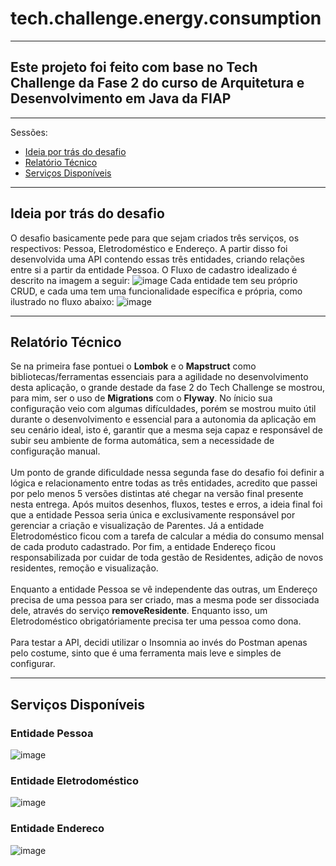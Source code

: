 # tech.challenge.energy.consumption

---
## Este projeto foi feito com base no Tech Challenge da Fase 2 do curso de Arquitetura e Desenvolvimento em Java da FIAP


---
Sessões:
- [Ideia por trás do desafio](#ideia-por-trás-do-desafio)
- [Relatório Técnico](#relatório-técnico)
- [Serviços Disponíveis](#serviços-disponíveis)


---
## Ideia por trás do desafio

O desafio basicamente pede para que sejam criados três serviços, os respectivos: Pessoa, Eletrodoméstico e Endereço.
A partir disso foi desenvolvida uma API contendo essas três entidades, criando relações entre si a partir da entidade Pessoa.
O Fluxo de cadastro idealizado é descrito na imagem a seguir:
![image](https://github.com/henriquemt13/tech.challenge.energy.consumption.api/assets/47531611/5a2de5e6-0080-45c0-af41-e52fe5047ff8)
Cada entidade tem seu próprio CRUD, e cada uma tem uma funcionalidade específica e própria, como ilustrado no fluxo abaixo:
![image](https://github.com/henriquemt13/tech.challenge.energy.consumption.api/assets/47531611/c3fa2140-178c-41f1-abda-e685cd43732d)




---
## Relatório Técnico

Se na primeira fase pontuei o **Lombok** e o **Mapstruct** como bibliotecas/ferramentas essenciais para a agilidade no desenvolvimento desta aplicação, o grande destade da fase 2 do Tech Challenge se mostrou, para mim, ser o uso de **Migrations** com o **Flyway**.
No ínicio sua configuração veio com algumas difículdades, porém se mostrou muito útil durante o desenvolvimento e essencial para a autonomia da aplicação em seu cenário ideal, isto é, garantir que a mesma seja capaz e responsável de subir seu ambiente de
forma automática, sem a necessidade de configuração manual.
<br>
<br>
Um ponto de grande dificuldade nessa segunda fase do desafio foi definir a lógica e relacionamento entre todas as três entidades, acredito que passei por pelo menos 5 versões distintas até chegar na versão final presente nesta entrega. Após muitos desenhos, fluxos,
testes e erros, a ideia final foi que a entidade Pessoa seria única e exclusivamente responsável por gerenciar a criação e visualização de Parentes. Já a entidade Eletrodoméstico ficou com a tarefa de calcular a média do consumo mensal de cada produto cadastrado.
Por fim, a entidade Endereço ficou responsabilizada por cuidar de toda gestão de Residentes, adição de novos residentes, remoção e visualização.
<br>
<br>
Enquanto a entidade Pessoa se vê independente das outras, um Endereço precisa de uma pessoa para ser criado, mas a mesma pode ser dissociada dele, através do serviço **removeResidente**. Enquanto isso, um Eletrodoméstico obrigatóriamente precisa ter uma 
pessoa como dona.
<br>
<br>
Para testar a API, decidi utilizar o Insomnia ao invés do Postman apenas pelo costume, sinto que é uma ferramenta mais leve e simples de configurar.


---
## Serviços Disponíveis

### Entidade Pessoa

![image](https://github.com/henriquemt13/tech.challenge.energy.consumption.api/assets/47531611/053f33e7-3ed2-4d9f-a280-fd1b07983665)


### Entidade Eletrodoméstico
![image](https://github.com/henriquemt13/tech.challenge.energy.consumption.api/assets/47531611/417ba18e-28d2-42ed-b3a3-64722a146225)


### Entidade Endereco
![image](https://github.com/henriquemt13/tech.challenge.energy.consumption.api/assets/47531611/7c12a77c-0f5f-42f4-a641-104bc36d255e)



